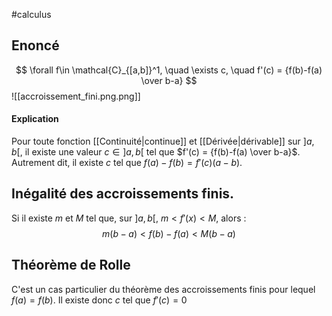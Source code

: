 #calculus 
## Enoncé
$$
\forall f\in \mathcal{C}_{[a,b]}^1, \quad \exists c, \quad f'(c) = {f(b)-f(a) \over b-a}
$$
![[accroissement_fini.png.png]]
#### Explication
Pour toute fonction [[Continuité|continue]] et [[Dérivée|dérivable]] sur $]a,b[$, il existe une valeur $c \in ]a,b[$ tel que $f'(c) = {f(b)-f(a) \over b-a}$.  Autrement dit, il existe $c$ tel que $f(a) - f(b) = f'(c)(a-b)$.

## Inégalité des accroissements finis. 
Si il existe $m$ et $M$ tel que, sur $]a,b[$, $m < f'(x) < M$, alors :
$$
m(b-a) < f(b)-f(a) < M(b-a)
$$
## Théorème de Rolle
C'est un cas particulier du théorème des accroissements finis pour lequel $f(a) = f(b)$. Il existe donc $c$ tel que $f'(c) = 0$

